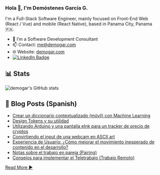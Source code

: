 ### Hola 👋, I'm Demóstenes García G.

I'm a Full-Stack Software Engineer, mainly focused on Front-End Web (React / Vue) and mobile (React Native), based in Panama City, Panama 🇵🇦.

- 🔭 I’m a Software Development Consultant
- 📫 Contact: [me@demogar.com](mailto:me@demogar.com?subject=[GitHub])
- 🌐 Website: [demogar.com](https://www.demogar.com)
- [![LinkedIn Badge](https://img.shields.io/badge/LinkedIn-blue?style=flat&logo=linkedin&labelColor=blue&link=https://www.linkedin.com/in/demogar/)](https://www.linkedin.com/in/demogar/)

## 📊 Stats

![demogar's GitHub stats](https://github-readme-stats.vercel.app/api?username=demogar&count_private=true&theme=radical)

## :pencil: Blog Posts (Spanish)

- [Crear un diccionario contextualizado (móvil) con Machine Learning](https://www.demogar.com/2022/10/24/crear-un-diccionario-contextualizado-con-ml/)
- [Design Tokens y su utilidad](https://www.demogar.com/2022/10/14/design-tokens-y-su-utilidad.html)
- [Utilizando Arduino y una pantalla eInk para un tracker de precio de cryptos](https://www.demogar.com/2022/05/01/creando-un-crypto-price-tracker-con-arduino-eink.html)
- [Convirtiendo el input de una webcam en ASCII art](https://www.demogar.com/2022/04/26/convirtiendo-video-en-ascii-art.html)
- [Experiencia de Usuario: ¿Cómo mejorar el movimiento inesperado de contenido en el desarrollo?](https://www.demogar.com/2022/03/26/cummulative-layout-shift.html)
- [Notas sobre el trabajo en pareja (Pairing)](https://www.demogar.com/2021/02/21/notas-sobre-trabajo-en-pareja-pairing.html)
- [Consejos para implementar el Teletrabajo (Trabajo Remoto)](https://www.demogar.com/2020/03/13/consejos-implementar-teletrabajo-panama.html)

[Read More ▶️](https://www.demogar.com/blog)
